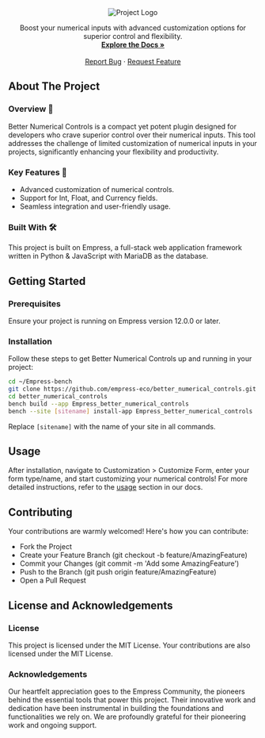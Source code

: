 <div align="center">
  <img src="https://grow.empress.eco/uploads/default/original/2X/1/1f1e1044d3864269d2a613577edb9763890422ab.png" alt="Project Logo" />
</div>

<p align="center">
Boost your numerical inputs with advanced customization options for superior control and flexibility.
<br />
<a href="https://github.com/empress-eco/better_numerical_controls"><strong>Explore the Docs »</strong></a>
<br />
<br />
<a href="https://github.com/empress-eco/better_numerical_controls/issues/new?assignees=kid1194&labels=bug&template=bug_report.md&title=%5BBUG%5D">Report Bug</a>
·
<a href="https://github.com/empress-eco/better_numerical_controls/issues/new?assignees=kid1194&labels=enhancement&template=feature_request.md&title=%5BFeature%5D">Request Feature</a>
</p>

## About The Project

### Overview 📖 

Better Numerical Controls is a compact yet potent plugin designed for developers who crave superior control over their numerical inputs. This tool addresses the challenge of limited customization of numerical inputs in your projects, significantly enhancing your flexibility and productivity.

### Key Features 🌟 
- Advanced customization of numerical controls.
- Support for Int, Float, and Currency fields.
- Seamless integration and user-friendly usage.

### Built With 🛠 
This project is built on Empress, a full-stack web application framework written in Python & JavaScript with MariaDB as the database.

## Getting Started

### Prerequisites
Ensure your project is running on Empress version 12.0.0 or later.

### Installation
Follow these steps to get Better Numerical Controls up and running in your project:

```sh
cd ~/Empress-bench
git clone https://github.com/empress-eco/better_numerical_controls.git
cd better_numerical_controls
bench build --app Empress_better_numerical_controls
bench --site [sitename] install-app Empress_better_numerical_controls
```
Replace `[sitename]` with the name of your site in all commands.

## Usage
After installation, navigate to Customization > Customize Form, enter your form type/name, and start customizing your numerical controls! For more detailed instructions, refer to the [usage](https://github.com/empress-eco/better_numerical_controls#usage) section in our docs.

## Contributing

Your contributions are warmly welcomed! Here's how you can contribute:

- Fork the Project
- Create your Feature Branch (git checkout -b feature/AmazingFeature)
- Commit your Changes (git commit -m 'Add some AmazingFeature')
- Push to the Branch (git push origin feature/AmazingFeature)
- Open a Pull Request

## License and Acknowledgements

### License
This project is licensed under the MIT License. Your contributions are also licensed under the MIT License.

### Acknowledgements
Our heartfelt appreciation goes to the Empress Community, the pioneers behind the essential tools that power this project. Their innovative work and dedication have been instrumental in building the foundations and functionalities we rely on. We are profoundly grateful for their pioneering work and ongoing support.